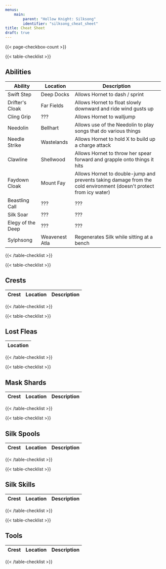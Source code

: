 ```yaml
---
menus:
    main:
        parent: "Hollow Knight: Silksong"
        identifier: "silksong_cheat_sheet"
title: Cheat Sheet
draft: true
---
```


{{< page-checkbox-count >}}

{{< table-checklist >}}

## Abilities

| Ability | Location | Description | 
| ------- | -------- | ----------- |
| Swift Step | Deep Docks | Allows Hornet to dash / sprint |
| Drifter's Cloak | Far Fields | Allows Hornet to float slowly downward and ride wind gusts up |
| Cling Grip | ??? | Allows Hornet to walljump |
| Needolin | Bellhart | Allows use of the Needolin to play songs that do various things |
| Needle Strike | Wastelands | Allows Hornet to hold X to build up a charge attack |
| Clawline | Shellwood | Allows Hornet to throw her spear forward and grapple onto things it hits |
| Faydown Cloak | Mount Fay | Allows Hornet to double-jump and prevents taking damage from the cold environment (doesn't protect from icy water) |
| Beastling Call | ??? | ??? |
| Silk Soar | ??? | ??? |
| Elegy of the Deep | ??? | ??? |
| Sylphsong | Weavenest Atla | Regenerates Silk while sitting at a bench |

{{< /table-checklist >}}

{{< table-checklist >}}

## Crests

| Crest | Location | Description | 
| ------- | -------- | ----------- |

{{< /table-checklist >}}

{{< table-checklist >}}

## Lost Fleas

| Location |
| -------- |

{{< /table-checklist >}}

{{< table-checklist >}}

## Mask Shards

| Crest | Location | Description | 
| ------- | -------- | ----------- |

{{< /table-checklist >}}

{{< table-checklist >}}

## Silk Spools

| Crest | Location | Description | 
| ------- | -------- | ----------- |

{{< /table-checklist >}}

{{< table-checklist >}}

## Silk Skills

| Crest | Location | Description | 
| ------- | -------- | ----------- |

{{< /table-checklist >}}

{{< table-checklist >}}

## Tools

| Crest | Location | Description | 
| ------- | -------- | ----------- |

{{< /table-checklist >}}
